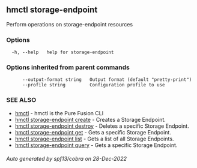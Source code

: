 ## hmctl storage-endpoint

Perform operations on storage-endpoint resources

### Options

```
  -h, --help   help for storage-endpoint
```

### Options inherited from parent commands

```
      --output-format string   Output format (default "pretty-print")
      --profile string         Configuration profile to use
```

### SEE ALSO

* [hmctl](hmctl.md)	 - hmctl is the Pure Fusion CLI
* [hmctl storage-endpoint create](hmctl_storage-endpoint_create.md)	 - Creates a Storage Endpoint.
* [hmctl storage-endpoint destroy](hmctl_storage-endpoint_destroy.md)	 - Deletes a specific Storage Endpoint.
* [hmctl storage-endpoint get](hmctl_storage-endpoint_get.md)	 - Gets a specific Storage Endpoint.
* [hmctl storage-endpoint list](hmctl_storage-endpoint_list.md)	 - Gets a list of all Storage Endpoints.
* [hmctl storage-endpoint query](hmctl_storage-endpoint_query.md)	 - Gets a specific Storage Endpoint.

###### Auto generated by spf13/cobra on 28-Dec-2022
